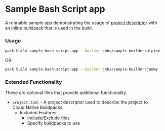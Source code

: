 # Sample Bash Script app

A runnable sample app demonstrating the usage of [project descriptor](https://github.com/buildpacks/spec/blob/main/extensions/project-descriptor.md) with an inline buildpack that is used in the build.

### Usage

```bash
pack build sample-bash-script-app --builder cnbs/sample-builder:alpine
```

OR

```bash
pack build sample-bash-script-app --builder cnbs/sample-builder:jammy
```

### Extended Functionality

These are optional files that provide additional functionality.

- `project.toml` - A project descriptor used to describe the project to Cloud Native Buildpacks.
    - Included Features:
        - Include/Exclude files
        - Specify buildpacks to use
